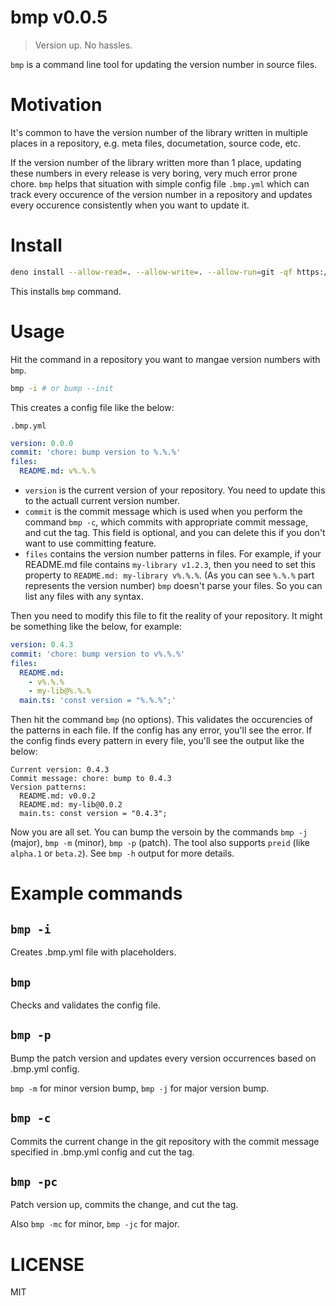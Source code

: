 # bmp v0.0.5

> Version up. No hassles.

`bmp` is a command line tool for updating the version number in source files.

# Motivation

It's common to have the version number of the library written in multiple places in a repository, e.g. meta files, documetation, source code, etc.

If the version number of the library written more than 1 place, updating these numbers in every release is very boring, very much error prone chore. `bmp` helps that situation with simple config file `.bmp.yml` which can track every occurence of the version number in a repository and updates every occurence consistently when you want to update it.

# Install

```sh
deno install --allow-read=. --allow-write=. --allow-run=git -qf https://deno.land/x/bmp@v0.0.5/cli.ts
```

This installs `bmp` command.

# Usage

Hit the command in a repository you want to mangae version numbers with `bmp`.

```sh
bmp -i # or bump --init
```

This creates a config file like the below:

`.bmp.yml`

```yaml
version: 0.0.0
commit: 'chore: bump version to %.%.%'
files:
  README.md: v%.%.%
```

- `version` is the current version of your repository. You need to update this to the actuall current version number.
- `commit` is the commit message which is used when you perform the command `bmp -c`, which commits with appropriate commit message, and cut the tag. This field is optional, and you can delete this if you don't want to use committing feature.
- `files` contains the version number patterns in files. For example, if your README.md file contains `my-library v1.2.3`, then you need to set this property to `README.md: my-library v%.%.%`. (As you can see `%.%.%` part represents the version number)
  `bmp` doesn't parse your files. So you can list any files with any syntax.

Then you need to modify this file to fit the reality of your repository. It might be something like the below, for example:

```yaml
version: 0.4.3
commit: 'chore: bump version to v%.%.%'
files:
  README.md:
    - v%.%.%
    - my-lib@%.%.%
  main.ts: 'const version = "%.%.%";'
```

Then hit the command `bmp` (no options). This validates the occurencies of the patterns in each file. If the config has any error, you'll see the error. If the config finds every pattern in every file, you'll see the output like the below:

```
Current version: 0.4.3
Commit message: chore: bump to 0.4.3
Version patterns:
  README.md: v0.0.2
  README.md: my-lib@0.0.2
  main.ts: const version = "0.4.3";
```

Now you are all set. You can bump the versoin by the commands `bmp -j` (major), `bmp -m` (minor), `bmp -p` (patch). The tool also supports `preid` (like `alpha.1` or `beta.2`). See `bmp -h` output for more details.

# Example commands

## `bmp -i`

Creates .bmp.yml file with placeholders.

## `bmp`

Checks and validates the config file.

## `bmp -p`

Bump the patch version and updates every version occurrences based on .bmp.yml config.

`bmp -m` for minor version bump, `bmp -j` for major version bump.

## `bmp -c`

Commits the current change in the git repository with the commit message specified in .bmp.yml config and cut the tag.

## `bmp -pc`

Patch version up, commits the change, and cut the tag.

Also `bmp -mc` for minor, `bmp -jc` for major.

# LICENSE

MIT
